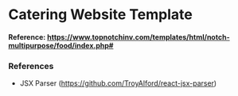 # Catering Website Template
#### Reference: https://www.topnotchinv.com/templates/html/notch-multipurpose/food/index.php#

### References
- JSX Parser (https://github.com/TroyAlford/react-jsx-parser)